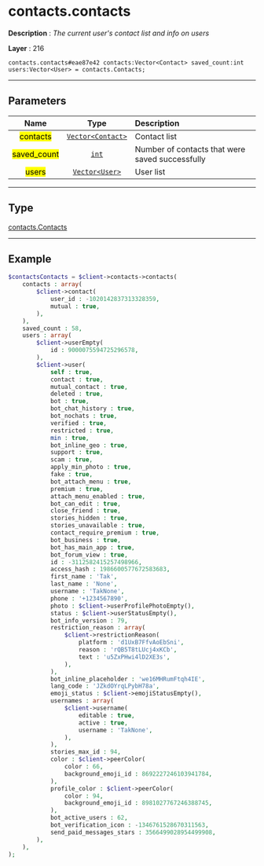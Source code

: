 # contacts.contacts

**Description** : *The current user&#039;s contact list and info on users*

**Layer** : 216

```tl
contacts.contacts#eae87e42 contacts:Vector<Contact> saved_count:int users:Vector<User> = contacts.Contacts;
```

---

## Parameters

| Name | Type | Description |
| :---: | :---: | :--- |
| <mark>contacts</mark> | [`Vector<Contact>`](type/Contact) | Contact list |
| <mark>saved_count</mark> | [`int`](type/int) | Number of contacts that were saved successfully |
| <mark>users</mark> | [`Vector<User>`](type/User) | User list |

---

## Type

[contacts.Contacts](type/contacts.Contacts)

---

## Example

```php
$contactsContacts = $client->contacts->contacts(
	contacts : array(
		$client->contact(
			user_id : -1020142837313328359,
			mutual : true,
		),
	),
	saved_count : 58,
	users : array(
		$client->userEmpty(
			id : 9000075594725296578,
		),
		$client->user(
			self : true,
			contact : true,
			mutual_contact : true,
			deleted : true,
			bot : true,
			bot_chat_history : true,
			bot_nochats : true,
			verified : true,
			restricted : true,
			min : true,
			bot_inline_geo : true,
			support : true,
			scam : true,
			apply_min_photo : true,
			fake : true,
			bot_attach_menu : true,
			premium : true,
			attach_menu_enabled : true,
			bot_can_edit : true,
			close_friend : true,
			stories_hidden : true,
			stories_unavailable : true,
			contact_require_premium : true,
			bot_business : true,
			bot_has_main_app : true,
			bot_forum_view : true,
			id : -3112582415257498966,
			access_hash : 1986600577672583683,
			first_name : 'Tak',
			last_name : 'None',
			username : 'TakNone',
			phone : '+1234567890',
			photo : $client->userProfilePhotoEmpty(),
			status : $client->userStatusEmpty(),
			bot_info_version : 79,
			restriction_reason : array(
				$client->restrictionReason(
					platform : 'd1UxB7FfvAoEbSni',
					reason : 'rQB5T8tLUcj4xKCb',
					text : 'u5ZxPHwi4lD2XE3s',
				),
			),
			bot_inline_placeholder : 'we16MHRumFtqh4IE',
			lang_code : 'JZkdOYrqLPybH78a',
			emoji_status : $client->emojiStatusEmpty(),
			usernames : array(
				$client->username(
					editable : true,
					active : true,
					username : 'TakNone',
				),
			),
			stories_max_id : 94,
			color : $client->peerColor(
				color : 66,
				background_emoji_id : 8692227246103941784,
			),
			profile_color : $client->peerColor(
				color : 94,
				background_emoji_id : 8981027767246388745,
			),
			bot_active_users : 62,
			bot_verification_icon : -1346761528670311563,
			send_paid_messages_stars : 3566499028954499908,
		),
	),
);
```